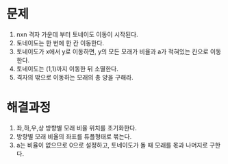 # 문제

1. nxn 격자 가운데 부터 토네이도 이동이 시작된다.
2. 토네이도는 한 번에 한 칸 이동한다.
3. 토네이도가 x에서 y로 이동하면, y의 모든 모래가 비율과 a가 적혀있는 칸으로 이동한다.
4. 토네이도는 (1,1)까지 이동한 뒤 소멸한다.
5. 격자의 밖으로 이동하는 모래의 총 양을 구해라.



# 해결과정

1. 좌,하,우,상 방향별 모래 비율 위치를 초기화한다.
2. 방향별 모래 비율의 좌표를 튜플형태로 묶는다.
3. a는 비율이 없으므로 0으로 설정하고, 토네이도가 돌 때 모래를 몫과 나머지로 구한다.